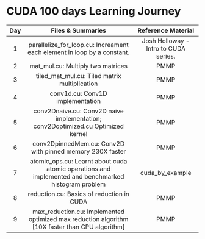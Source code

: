 # CUDA 100 days Learning Journey



Day | Files & Summaries | Reference Material | 
:---: |:---: | :--: |
1 | parallelize_for_loop.cu: Increament each element in loop by a constant. | Josh Holloway - Intro to CUDA series.
2 | mat_mul.cu: Multiply two matrices | PMMP
3 | tiled_mat_mul.cu: Tiled matrix multiplication | PMMP
4 | conv1d.cu: Conv1D implementation | PMMP
5 | conv2Dnaive.cu: Conv2D naive implementation; conv2Doptimized.cu Optimized kernel | PMMP
6 | conv2DpinnedMem.cu: Conv2D with pinned memory 230X faster | PMMP
7 | atomic_ops.cu: Learnt about cuda atomic operations and implemented and benchmarked histogram problem | cuda_by_example
8 | reduction.cu: Basics of reduction in CUDA | PMMP
9 | max_reduction.cu: Implemented optimized max reduction algorithm [10X faster than CPU algorithm] | PMMP